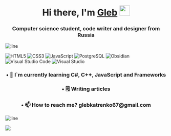 <h1 align="center">Hi there, I'm <a href="https://glebkatrenko.netlify.app/" target="_blank">Gleb</a> 
<img src="https://user-images.githubusercontent.com/18350557/176309783-0785949b-9127-417c-8b55-ab5a4333674e.gif" height="32"/></h1>
<h3 align="center">Computer science student, code writer and designer from Russia</h3>

![line](https://capsule-render.vercel.app/api?type=rect&color=gradient&height=1)

![HTML5](https://img.shields.io/badge/html5-%23E34F26.svg?style=for-the-badge&logo=html5&logoColor=white)
![CSS3](https://img.shields.io/badge/css3-%231572B6.svg?style=for-the-badge&logo=css3&logoColor=white)
![JavaScript](https://img.shields.io/badge/javascript-%23323330.svg?style=for-the-badge&logo=javascript&logoColor=%23F7DF1E)
![PostgreSQL](https://img.shields.io/badge/postgresql-%23323330.svg?style=for-the-badge&logo=postgresql&logoColor=#4169E1)
![Obsidian](https://img.shields.io/badge/Obsidian-%23483699.svg?style=for-the-badge&logo=obsidian&logoColor=white)
![Visual Studio Code](https://img.shields.io/badge/Visual%20Studio%20Code-0078d7.svg?style=for-the-badge&logo=visual-studio-code&logoColor=white)
![Visual Studio](https://img.shields.io/badge/Visual%20Studio-5C2D91.svg?style=for-the-badge&logo=visual-studio&logoColor=white)


<h3 align="center">• 🌱 I`m currently learning C#, C++, JavaScript and Frameworks </h3>
<h3 align="center">• 🗒️ Writing articles </h3>
<h3 align="center">• 📫 How to reach me? glebkatrenko67@gmail.com</h3>

![line](https://capsule-render.vercel.app/api?type=rect&color=gradient&height=1)

![](https://github-profile-summary-cards.vercel.app/api/cards/profile-details?username=Bezzdar&theme=solarized_dark)



